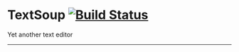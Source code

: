 # TextSoup [![Build Status](https://travis-ci.org/YRMYJASKA/TextSoup.svg?branch=master)](https://travis-ci.org/YRMYJASKA/TextSoup)
Yet another text editor
***
